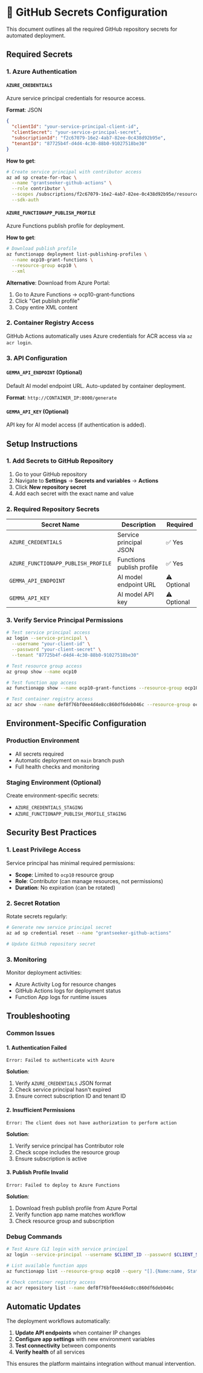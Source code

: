 # 🔐 GitHub Secrets Configuration

This document outlines all the required GitHub repository secrets for automated deployment.

## Required Secrets

### 1. Azure Authentication

#### `AZURE_CREDENTIALS`
Azure service principal credentials for resource access.

**Format**: JSON
```json
{
  "clientId": "your-service-principal-client-id",
  "clientSecret": "your-service-principal-secret",
  "subscriptionId": "f2c67079-16e2-4ab7-82ee-0c438d92b95e",
  "tenantId": "87725b4f-d4d4-4c30-88b0-91027518be30"
}
```

**How to get**:
```bash
# Create service principal with contributor access
az ad sp create-for-rbac \
  --name "grantseeker-github-actions" \
  --role contributor \
  --scopes /subscriptions/f2c67079-16e2-4ab7-82ee-0c438d92b95e/resourceGroups/ocp10 \
  --sdk-auth
```

#### `AZURE_FUNCTIONAPP_PUBLISH_PROFILE`
Azure Functions publish profile for deployment.

**How to get**:
```bash
# Download publish profile
az functionapp deployment list-publishing-profiles \
  --name ocp10-grant-functions \
  --resource-group ocp10 \
  --xml
```

**Alternative**: Download from Azure Portal:
1. Go to Azure Functions → ocp10-grant-functions
2. Click "Get publish profile"
3. Copy entire XML content

### 2. Container Registry Access

GitHub Actions automatically uses Azure credentials for ACR access via `az acr login`.

### 3. API Configuration

#### `GEMMA_API_ENDPOINT` (Optional)
Default AI model endpoint URL. Auto-updated by container deployment.

**Format**: `http://CONTAINER_IP:8000/generate`

#### `GEMMA_API_KEY` (Optional)
API key for AI model access (if authentication is added).

## Setup Instructions

### 1. Add Secrets to GitHub Repository

1. Go to your GitHub repository
2. Navigate to **Settings** → **Secrets and variables** → **Actions**
3. Click **New repository secret**
4. Add each secret with the exact name and value

### 2. Required Repository Secrets

| Secret Name | Description | Required |
|-------------|-------------|----------|
| `AZURE_CREDENTIALS` | Service principal JSON | ✅ Yes |
| `AZURE_FUNCTIONAPP_PUBLISH_PROFILE` | Functions publish profile | ✅ Yes |
| `GEMMA_API_ENDPOINT` | AI model endpoint URL | ⚠️ Optional |
| `GEMMA_API_KEY` | AI model API key | ⚠️ Optional |

### 3. Verify Service Principal Permissions

```bash
# Test service principal access
az login --service-principal \
  --username "your-client-id" \
  --password "your-client-secret" \
  --tenant "87725b4f-d4d4-4c30-88b0-91027518be30"

# Test resource group access
az group show --name ocp10

# Test function app access
az functionapp show --name ocp10-grant-functions --resource-group ocp10

# Test container registry access
az acr show --name def8f76bf0ee4d4e8cc860df6deb046c --resource-group ocp10
```

## Environment-Specific Configuration

### Production Environment
- All secrets required
- Automatic deployment on `main` branch push
- Full health checks and monitoring

### Staging Environment (Optional)
Create environment-specific secrets:
- `AZURE_CREDENTIALS_STAGING`
- `AZURE_FUNCTIONAPP_PUBLISH_PROFILE_STAGING`

## Security Best Practices

### 1. Least Privilege Access
Service principal has minimal required permissions:
- **Scope**: Limited to `ocp10` resource group
- **Role**: Contributor (can manage resources, not permissions)
- **Duration**: No expiration (can be rotated)

### 2. Secret Rotation
Rotate secrets regularly:
```bash
# Generate new service principal secret
az ad sp credential reset --name "grantseeker-github-actions"

# Update GitHub repository secret
```

### 3. Monitoring
Monitor deployment activities:
- Azure Activity Log for resource changes
- GitHub Actions logs for deployment status
- Function App logs for runtime issues

## Troubleshooting

### Common Issues

#### 1. Authentication Failed
```
Error: Failed to authenticate with Azure
```

**Solution**:
1. Verify `AZURE_CREDENTIALS` JSON format
2. Check service principal hasn't expired
3. Ensure correct subscription ID and tenant ID

#### 2. Insufficient Permissions
```
Error: The client does not have authorization to perform action
```

**Solution**:
1. Verify service principal has Contributor role
2. Check scope includes the resource group
3. Ensure subscription is active

#### 3. Publish Profile Invalid
```
Error: Failed to deploy to Azure Functions
```

**Solution**:
1. Download fresh publish profile from Azure Portal
2. Verify function app name matches workflow
3. Check resource group and subscription

### Debug Commands

```bash
# Test Azure CLI login with service principal
az login --service-principal --username $CLIENT_ID --password $CLIENT_SECRET --tenant $TENANT_ID

# List available function apps
az functionapp list --resource-group ocp10 --query "[].{Name:name, State:state}" --output table

# Check container registry access
az acr repository list --name def8f76bf0ee4d4e8cc860df6deb046c
```

## Automatic Updates

The deployment workflows automatically:
1. **Update API endpoints** when container IP changes
2. **Configure app settings** with new environment variables
3. **Test connectivity** between components
4. **Verify health** of all services

This ensures the platform maintains integration without manual intervention.